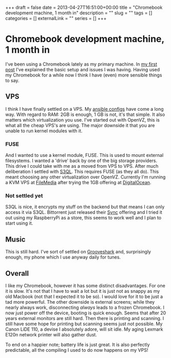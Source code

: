 +++ 
draft = false
date = 2013-04-27T16:51:00+00:00
title = "Chromebook development machine, 1 month in"
description = ""
slug = "" 
tags = []
categories = []
externalLink = ""
series = []
+++

Chromebook development machine, 1 month in
==========================================

I've been using a Chromebook lately as my primary machine. In [my first
post](https://github.com/haarts/vps-ansible-config) I've explained the
basic setup and issues I was having. Having used my Chromebook for a
while now I think I have (even) more sensible things to say.

VPS
---

I think I have finally settled on a VPS. My [ansible
configs](https://github.com/haarts/vps-ansible-config) have come a long
way. With regard to RAM: 2GB is enough, 1 GB is not, it's that simple.
It also matters which virtualization you use. I've started out with
OpenVZ, this is what all the cheap VPS's are using. The major downside
it that you are unable to run kernel modules with it.

### FUSE

And I wanted to use a kernel module, FUSE. This is used to mount
external filesystems. I wanted a 'drive' back by one of the big storage
providers. This drive I could take with me as a moved from VPS to VPS.
After much deliberation I settled with
[S3QL](https://code.google.com/p/s3ql/). This requires FUSE (as they all
do). This meant choosing any other virtualization over OpenVZ. Currently
I'm running a KVM VPS at [FileMedia](http://www.filemedia.de) after
trying the 1GB offering at
[DigitalOcean](https://www.digitalocean.com/).

### Not settled yet

S3QL is nice, it encrypts my stuff on the backend but that means I can
only access it via S3QL. Bittorrent just released their
[Sync](http://labs.bittorrent.com/experiments/sync.html) offering and I
tried it out using my RaspberryPi as a store, this seems to work well
and I plan to start using it.

Music
-----

This is still hard. I've sort of settled on
[Grooveshark](http://grooveshark.com/) and, surprisingly enough, my
phone which I use anyway daily for tunes.

Overall
-------

I like my Chromebook, however it has some distinct disadvantages. For
one it is slow. It's not that I have to wait a lot but it is just not as
snappy as my old Macbook (not that I expected it to be so). I would love
for it to be just a tad more powerful. The other downside is external
screens; while they nearly always work, disconnecting *always* leads to
a frozen Chromebook. I now just power off the device, booting is quick
enough. Seems that after 20 years external monitors are still hard. Then
there is printing and scanning. I still have some hope for printing but
scanning seems just not possible. My Canon LiDE 110, a devise I
absolutely adore, will sit idle. My aging Lexmark E120n network printer
will also gather dust.

To end on a happier note; battery life is just great. It is also
perfectly predictable, all the compiling I used to do now happens on my
VPS!


